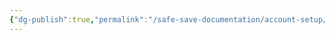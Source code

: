 ```yaml
---
{"dg-publish":true,"permalink":"/safe-save-documentation/account-setup/court-reserve/boarding-tool/"}
---
```



